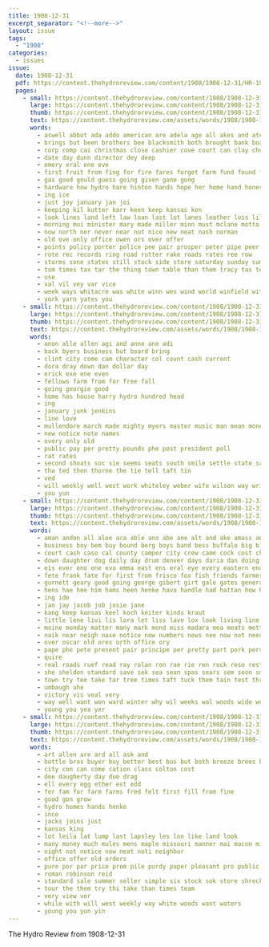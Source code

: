 ```yaml
---
title: 1908-12-31
excerpt_separator: "<!--more-->"
layout: issue
tags:
  - "1908"
categories:
  - issues
issue:
  date: 1908-12-31
  pdf: https://content.thehydroreview.com/content/1908/1908-12-31/HR-1908-12-31.pdf
  pages:
    - small: https://content.thehydroreview.com/content/1908/1908-12-31/small/HR-1908-12-31-01.jpg
      large: https://content.thehydroreview.com/content/1908/1908-12-31/large/HR-1908-12-31-01.jpg
      thumb: https://content.thehydroreview.com/content/1908/1908-12-31/thumbnails/HR-1908-12-31-01.jpg
      text: https://content.thehydroreview.com/assets/words/1908/1908-12-31/HR-1908-12-31-01.txt
      words:
        - aswell abbot ada addo american are adela age all akes and ates ark
        - brings but been brothers bee blacksmith both brought bank board bridge bow bright button bible baal bis brownlee big brough bill back business barn bring burg
        - corp comp cai christmas close cashier cove court can clay churches clerk con chas christ county came carl cheap case cream collins come cates cutting city chambers cid class cong christe church count
        - date day dunn director dey deep
        - emery eral ene eve
        - first fruit from fing for fire fares forget farm fund found fair felton full fuel friday
        - gas good gould guess going given gane gong
        - hardware how hydro hare hinton hands hope her home hand hones has hole
        - ing ice
        - just joy january jan joi
        - keeping kil kutter karr keen keep kansas ken
        - look lines land left law loan last lot lanes leather loss lilly lightning
        - morning mui minister mary made miller minn must mclane motto money men mene members many mineral most market may more
        - now north ner never near not nice new neat nash norman
        - old ove only office owen ors over offer
        - points policy porter police pee pair prosper peter pipe peer peach plan present pai pita per pastor pees paler paul place poll
        - rote rec records ring road rutter rake roads rates ree row
        - storms sone states still stock side store saturday sunday summer struck state service safe study sar sour session shears set scates such sweet stranger sewing sieg scott slow san see santa sale sor
        - tom times tax tar the thing town table than them tracy tas ted
        - use
        - val vil vey var vice
        - week ways whitacre was white winn wes wind world winfield with working work why woods will worth
        - york yarn yates you
    - small: https://content.thehydroreview.com/content/1908/1908-12-31/small/HR-1908-12-31-02.jpg
      large: https://content.thehydroreview.com/content/1908/1908-12-31/large/HR-1908-12-31-02.jpg
      thumb: https://content.thehydroreview.com/content/1908/1908-12-31/thumbnails/HR-1908-12-31-02.jpg
      text: https://content.thehydroreview.com/assets/words/1908/1908-12-31/HR-1908-12-31-02.txt
      words:
        - anon alle allen agi and anne ane adi
        - back byers business but board bring
        - clint city come cam character col count cash current
        - dora dray down dan dollar day
        - erick exe ene even
        - fellows farm from for free fall
        - going georgie good
        - home has house harry hydro hundred head
        - ing
        - january junk jenkins
        - line love
        - mullendore march made mighty myers master music man mean money much
        - new notice note names
        - overy only old
        - public pay per pretty pounds phe post president poll
        - rat rates
        - second shoats soc sie seems seats south smile settle state sale short solid
        - tha ted then thorne the tie tell taft tin
        - ved
        - will weekly well west work whiteley weber wife wilson way wrinkle with wonders went
        - you yun
    - small: https://content.thehydroreview.com/content/1908/1908-12-31/small/HR-1908-12-31-03.jpg
      large: https://content.thehydroreview.com/content/1908/1908-12-31/large/HR-1908-12-31-03.jpg
      thumb: https://content.thehydroreview.com/content/1908/1908-12-31/thumbnails/HR-1908-12-31-03.jpg
      text: https://content.thehydroreview.com/assets/words/1908/1908-12-31/HR-1908-12-31-03.txt
      words:
        - aman andon all alee aca able ano abe ane alt and ake amass anema are
        - business boy bem buy bound berg boys band bess buffalo big blan bally but ben bring both bacon been best bil
        - court cash caso cal county camper city crew came cock cost chaves can con caller clinton christmas coe class coop coli course cousin catt cama comanche campbell child college cee
        - down daughter dog daily day drum denver days daria dan doing daughters demand
        - eis ever eno ene eva emma east ens eral eye every eastern end
        - fete frank fate for first from frisco fox fish friends farmer fine few fran farm free fresh foe
        - gurnett geary good going george gibert girt gale gates general
        - hens hae hee him hams heen henke hava handle had hattan how home hoe hadley her hum hydro has hands hainline hafer hater
        - ing ide
        - jan jay jacob job josie jane
        - kang keep kansas keel koch keiter kinds kraut
        - little lene livi lis lora let liss lave lox look living line laden like later left late law large
        - moine monday matter many mark mond miss madara mea meats mett much mal mat man moore mut meno market mary men morgan mighty markell monda mage mon modest mer
        - naik near neigh nase notice new numbers news nee now not need name nate names
        - over oscar old ores orth office ory
        - pape phe pete present pair principe per pretty part pork person past pent pae pert penny pant pare paar panama
        - quire
        - real roads ruef read ray rolan ron rae rie ren rock reso rest robinson route rear
        - she sheldon standard save sek sea sean spas sears sem soon smith sunday sud spiker sauce street soh saxe sit style scott son sommer said state snow states sheriff stockton saturday sur sir school shawnee spring ster sia sims sein saab star say soap sun south sauer seed southern sister soll sanburn santi second send sasha sand
        - town try tee take tar tree times taft tuck them tain test thrall tender train thee the tor ton talk trip tad
        - umbaugh uhe
        - victory vis veal very
        - way well want won ward winter why wil weeks wal woods wide work west watch weather week with water was wife woodward working will
        - young you yea yer
    - small: https://content.thehydroreview.com/content/1908/1908-12-31/small/HR-1908-12-31-04.jpg
      large: https://content.thehydroreview.com/content/1908/1908-12-31/large/HR-1908-12-31-04.jpg
      thumb: https://content.thehydroreview.com/content/1908/1908-12-31/thumbnails/HR-1908-12-31-04.jpg
      text: https://content.thehydroreview.com/assets/words/1908/1908-12-31/HR-1908-12-31-04.txt
      words:
        - art allen are ard all ask and
        - bottle bros buyer buy better best bus but both breeze brees business
        - city con can come cation class colton cost
        - dee daugherty day due drag
        - ell every egg ether est edd
        - fer fam for farm farms fred felt first fill from fine
        - good gon grow
        - hydro homes hands henke
        - ince
        - jacks joins just
        - kansas king
        - lot leila lat lump last lapsley les lon like land look
        - many money much mules mens maple missouri manner mai macon mion man more mail made
        - night not notice now neat noti neighbor
        - office offer old orders
        - pure por par price prom pile purdy paper pleasant pro public painting pay peden pair
        - roman robinson reid
        - standard sale summer seller simple six stock sok store shreck surgeon see send sem service short spring sell
        - tour the them try thi take than times team
        - very view ver
        - while with will west weekly way white woods want waters
        - young you yun yin
---
```


The Hydro Review from 1908-12-31

<!--more-->

